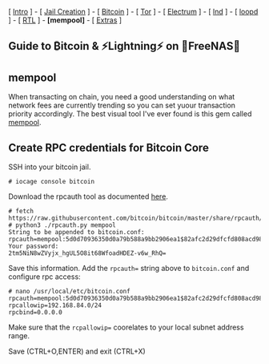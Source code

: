 [ [Intro](README.md) ] - [ [Jail Creation](freenas_1_jail_creation.md) ] - [ [Bitcoin](freenas_2_bitcoin.md) ] - [ [Tor](freenas_3_tor.md) ] - [ [Electrum](freenas_4_electrum.md) ] - [ [lnd](freenas_5_lnd.md) ] - [ [loopd ](freenas_5a_loopd.md)] - [ [RTL](freenas_6_rtl.md) ] - **[mempool]** - [ [Extras](extras.md) ]

## Guide to ₿itcoin & ⚡Lightning️⚡ on 🦈FreeNAS🦈

## mempool

When transacting on chain, you need a good understanding on what network fees are currently trending so you can set yuour transaction priority accordingly. The best visual tool I've ever found is this gem called [mempool](https://github.com/mempool/mempool). 

## Create RPC credentials for Bitcoin Core

SSH into your bitcoin jail.

```
# iocage console bitcoin
```

Download the rpcauth tool as documented [here](https://github.com/bitcoin/bitcoin/tree/master/share/rpcauth).

```
# fetch https://raw.githubusercontent.com/bitcoin/bitcoin/master/share/rpcauth/rpcauth.py
# python3 ./rpcauth.py mempool
String to be appended to bitcoin.conf:
rpcauth=mempool:5d0d70936350d0a79b588a9bb2906ea1$82afc2d29dfcfd808acd98f855cf47989564d8f1cd55b515f23fb10ace0dd75a
Your password:
2tm5NiN8wZVyjx_hgUL5O8it68WfoadHDEZ-v6w_RhQ=
```

Save this information. Add the `rpcauth=` string above to `bitcoin.conf` and configure rpc access:
```
# nano /usr/local/etc/bitcoin.conf
rpcauth=mempool:5d0d70936350d0a79b588a9bb2906ea1$82afc2d29dfcfd808acd98f855cf47989564d8f1cd55b515f23fb10ace0dd75a
rpcallowip=192.168.84.0/24
rpcbind=0.0.0.0
```
Make sure that the `rcpallowip=` coorelates to your local subnet address range.

Save (CTRL+O,ENTER) and exit (CTRL+X)

